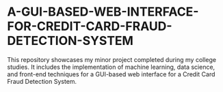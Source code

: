 # A-GUI-BASED-WEB-INTERFACE-FOR-CREDIT-CARD-FRAUD-DETECTION-SYSTEM
This repository showcases my minor project completed during my college studies. It includes the implementation of machine learning, data science, and front-end techniques for a GUI-based web interface for a Credit Card Fraud Detection System.
